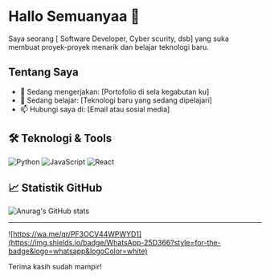 # Hallo Semuanyaa 👋

Saya seorang [ Software Developer, Cyber scurity, dsb] yang suka membuat proyek-proyek menarik dan belajar teknologi baru.

##  Tentang Saya
- 🔭 Sedang mengerjakan: [Portofolio di sela kegabutan ku]
- 🌱 Sedang belajar: [Teknologi baru yang sedang dipelajari]
- 📫 Hubungi saya di: [Email atau sosial media]

## 🛠️ Teknologi & Tools
![Python](https://img.shields.io/badge/-Python-3776AB?style=flat&logo=python&logoColor=white)
![JavaScript](https://img.shields.io/badge/-JavaScript-F7DF1E?style=flat&logo=javascript&logoColor=black)
![React](https://img.shields.io/badge/-React-61DAFB?style=flat&logo=react&logoColor=black)
<!-- Tambahkan sesuai kebutuhan -->

## 📈 Statistik GitHub
![Anurag's GitHub stats](https://github-readme-stats.vercel.app/api?username=anuraghazra&show_icons=true&theme=radical)

---

![https://wa.me/qr/PF3OCV44WPWYD1](https://img.shields.io/badge/WhatsApp-25D366?style=for-the-badge&logo=whatsapp&logoColor=white)


Terima kasih sudah mampir! 